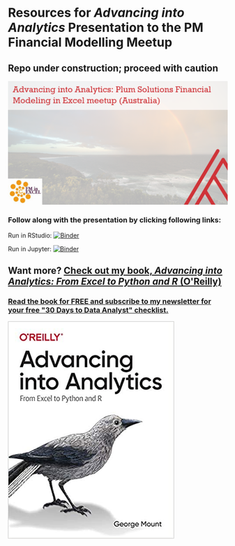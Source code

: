 # Resources for _Advancing into Analytics_ Presentation to the PM Financial Modelling Meetup


## Repo under construction; proceed with caution

![Meetup cover](images/aina-ps-meetup-aus.png)


### Follow along with the presentation by clicking following links: 

Run in RStudio: [![Binder](https://mybinder.org/badge_logo.svg)](https://mybinder.org/v2/gh/stringfestdata/advancing-into-analytics-ps-meetup/HEAD?urlpath=rstudio)

Run in Jupyter: [![Binder](https://mybinder.org/badge_logo.svg)](https://mybinder.org/v2/gh/stringfestdata/advancing-into-analytics-ps-meetup/HEAD)



## Want more? [Check out my book, _Advancing into Analytics: From Excel to Python and R_ (O'Reilly)](http://georgejmount.com/book/)
### [Read the book for FREE and subscribe to my newsletter for your free "30 Days to Data Analyst" checklist.](http://stringfestanalytics.com/book)

![Book cover](images/cover.jpg)
